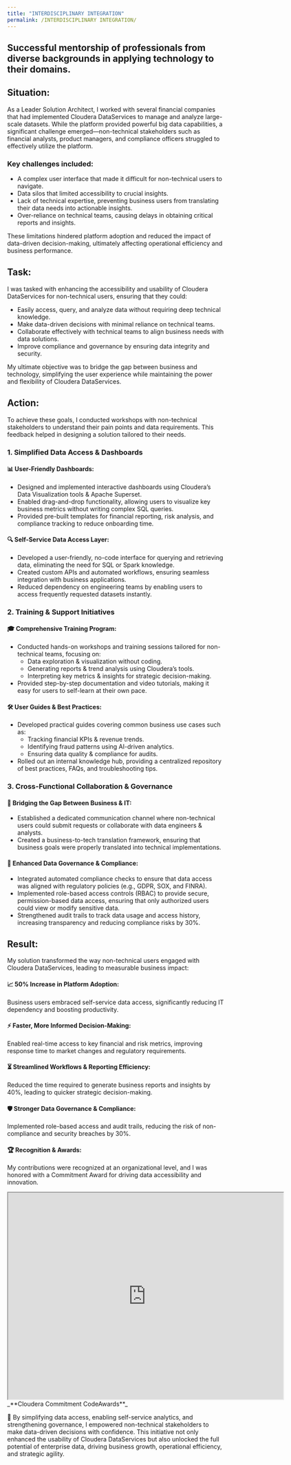 ```yaml
---
title: "INTERDISCIPLINARY INTEGRATION"
permalink: /INTERDISCIPLINARY INTEGRATION/
---
```


## Successful mentorship of professionals from diverse backgrounds in applying technology to their domains.

## Situation:

As a Leader Solution Architect, I worked with several financial companies that had implemented Cloudera DataServices to manage and analyze large-scale datasets. While the platform provided powerful big data capabilities, a significant challenge emerged—non-technical stakeholders such as financial analysts, product managers, and compliance officers struggled to effectively utilize the platform.

### Key challenges included:

  - A complex user interface that made it difficult for non-technical users to navigate.
  - Data silos that limited accessibility to crucial insights.
  - Lack of technical expertise, preventing business users from translating their data needs into actionable insights.
  - Over-reliance on technical teams, causing delays in obtaining critical reports and insights.

These limitations hindered platform adoption and reduced the impact of data-driven decision-making, ultimately affecting operational efficiency and business performance.

## Task:

I was tasked with enhancing the accessibility and usability of Cloudera DataServices for non-technical users, ensuring that they could:
  - Easily access, query, and analyze data without requiring deep technical knowledge.
  - Make data-driven decisions with minimal reliance on technical teams.
  - Collaborate effectively with technical teams to align business needs with data solutions.
  - Improve compliance and governance by ensuring data integrity and security.

My ultimate objective was to bridge the gap between business and technology, simplifying the user experience while maintaining the power and flexibility of Cloudera DataServices.

## Action:

To achieve these goals, I conducted workshops with non-technical stakeholders to understand their pain points and data requirements. This feedback helped in designing a solution tailored to their needs.

### 1. Simplified Data Access & Dashboards
#### 📊 User-Friendly Dashboards:

  - Designed and implemented interactive dashboards using Cloudera’s Data Visualization tools & Apache Superset.
  - Enabled drag-and-drop functionality, allowing users to visualize key business metrics without writing complex SQL queries.
  - Provided pre-built templates for financial reporting, risk analysis, and compliance tracking to reduce onboarding time.
    
#### 🔍 Self-Service Data Access Layer:

  - Developed a user-friendly, no-code interface for querying and retrieving data, eliminating the need for SQL or Spark knowledge.
  - Created custom APIs and automated workflows, ensuring seamless integration with business applications.
  - Reduced dependency on engineering teams by enabling users to access frequently requested datasets instantly.

### 2. Training & Support Initiatives
#### 🎓 Comprehensive Training Program:

  - Conducted hands-on workshops and training sessions tailored for non-technical teams, focusing on:
      - Data exploration & visualization without coding.
      - Generating reports & trend analysis using Cloudera’s tools.
      - Interpreting key metrics & insights for strategic decision-making.
  - Provided step-by-step documentation and video tutorials, making it easy for users to self-learn at their own pace.
    
#### 🛠 User Guides & Best Practices:

  - Developed practical guides covering common business use cases such as:
      - Tracking financial KPIs & revenue trends.
      - Identifying fraud patterns using AI-driven analytics.
      - Ensuring data quality & compliance for audits.
  - Rolled out an internal knowledge hub, providing a centralized repository of best practices, FAQs, and troubleshooting tips.


### 3. Cross-Functional Collaboration & Governance
#### 🤝 Bridging the Gap Between Business & IT:

  - Established a dedicated communication channel where non-technical users could submit requests or collaborate with data engineers & analysts.
  - Created a business-to-tech translation framework, ensuring that business goals were properly translated into technical implementations.
    
#### 🔐 Enhanced Data Governance & Compliance:

  - Integrated automated compliance checks to ensure that data access was aligned with regulatory policies (e.g., GDPR, SOX, and FINRA).
  - Implemented role-based access controls (RBAC) to provide secure, permission-based data access, ensuring that only authorized users could view or modify sensitive data.
  - Strengthened audit trails to track data usage and access history, increasing transparency and reducing compliance risks by 30%.

## Result:

My solution transformed the way non-technical users engaged with Cloudera DataServices, leading to measurable business impact:

#### 📈 50% Increase in Platform Adoption:

Business users embraced self-service data access, significantly reducing IT dependency and boosting productivity.

#### ⚡ Faster, More Informed Decision-Making:

Enabled real-time access to key financial and risk metrics, improving response time to market changes and regulatory requirements.

#### ⏳ Streamlined Workflows & Reporting Efficiency:

Reduced the time required to generate business reports and insights by 40%, leading to quicker strategic decision-making.

#### 🛡 Stronger Data Governance & Compliance:

Implemented role-based access and audit trails, reducing the risk of non-compliance and security breaches by 30%.

#### 🏆 Recognition & Awards:

My contributions were recognized at an organizational level, and I was honored with a Commitment Award for driving data accessibility and innovation.
<iframe src="https://drive.google.com/file/d/19ZssOZVve83iVrXeYHO63hmIbty9jrpW/preview" width="640" height="480" allow="autoplay"></iframe>
_**Cloudera Commitment CodeAwards**_

🚀 By simplifying data access, enabling self-service analytics, and strengthening governance, I empowered non-technical stakeholders to make data-driven decisions with confidence.
This initiative not only enhanced the usability of Cloudera DataServices but also unlocked the full potential of enterprise data, driving business growth, operational efficiency, and strategic agility.
